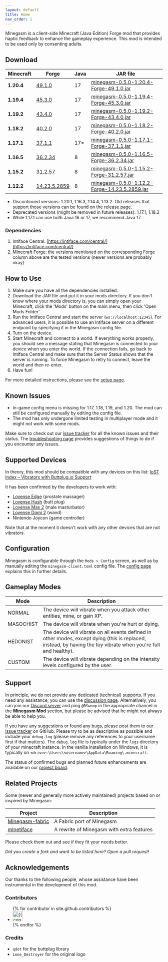 ```yaml
---
layout: default
title: Home
nav_order: 1
---
```


Minegasm is a client-side Minecraft (Java Edition) Forge mod that provides haptic feedback to enhance the gameplay experience. This mod is intended to be used only by consenting adults.

## Download

| Minecraft  | Forge                                                                                            | Java | JAR file                                                                                                                                                       |
|------------|--------------------------------------------------------------------------------------------------|------|----------------------------------------------------------------------------------------------------------------------------------------------------------------|
| **1.20.4** | [49.1.0](http://files.minecraftforge.net/maven/net/minecraftforge/forge/index_1.20.4.html)       | 17   | [minegasm-0.5.0-1.20.4-Forge-49.1.0.jar](https://github.com/RainbowVille/minegasm/releases/download/v0.5.0/minegasm-0.5.0-1.20.4-Forge-49.1.0.jar)             |
| **1.19.4** | [45.3.0](http://files.minecraftforge.net/maven/net/minecraftforge/forge/index_1.19.4.html)       | 17   | [minegasm-0.5.0-1.19.4-Forge-45.3.0.jar](https://github.com/RainbowVille/minegasm/releases/download/v0.5.0/minegasm-0.5.0-1.19.4-Forge-45.3.0.jar)             |
| **1.19.2** | [43.4.0](http://files.minecraftforge.net/maven/net/minecraftforge/forge/index_1.19.2.html)       | 17   | [minegasm-0.5.0-1.19.2-Forge-43.4.0.jar](https://github.com/RainbowVille/minegasm/releases/download/v0.5.0/minegasm-0.5.0-1.19.2-Forge-43.4.0.jar)             |
| **1.18.2** | [40.2.0](http://files.minecraftforge.net/maven/net/minecraftforge/forge/index_1.18.2.html)       | 17   | [minegasm-0.5.0-1.18.2-Forge-40.2.0.jar](https://github.com/RainbowVille/minegasm/releases/download/v0.5.0/minegasm-0.5.0-1.18.2-Forge-40.2.0.jar)             |
| **1.17.1** | [37.1.1](http://files.minecraftforge.net/maven/net/minecraftforge/forge/index_1.17.1.html)       | 17*  | [minegasm-0.5.0-1.17.1-Forge-37.1.1.jar](https://github.com/RainbowVille/minegasm/releases/download/v0.5.0/minegasm-0.5.0-1.17.1-Forge-37.1.1.jar)             |
| **1.16.5** | [36.2.34](http://files.minecraftforge.net/maven/net/minecraftforge/forge/index_1.16.5.html)      | 8    | [minegasm-0.5.0-1.16.5-Forge-36.2.34.jar](https://github.com/RainbowVille/minegasm/releases/download/v0.5.0/minegasm-0.5.0-1.16.5-Forge-36.2.34.jar)           |
| **1.15.2** | [31.2.57](http://files.minecraftforge.net/maven/net/minecraftforge/forge/index_1.15.2.html)      | 8    | [minegasm-0.5.0-1.15.2-Forge-31.2.57.jar](https://github.com/RainbowVille/minegasm/releases/download/v0.5.0/minegasm-0.5.0-1.15.2-Forge-31.2.57.jar)           |
| **1.12.2** | [14.23.5.2859](http://files.minecraftforge.net/maven/net/minecraftforge/forge/index_1.12.2.html) | 8    | [minegasm-0.5.0-1.12.2-Forge-14.23.5.2859.jar](https://github.com/RainbowVille/minegasm/releases/download/v0.5.0/minegasm-0.5.0-1.12.2-Forge-14.23.5.2859.jar) |

* Discontinued versions: 1.20.1, 1.16.3, 1.14.4, 1.13.2. Old releases that support those versions can be found on the [release page](./releases).
* Deprecated versions (might be removed in future releases): 1.17.1, 1.18.2
* While 1.17.1 can use both Java 16 or 17, we recommend Java 17.

### Dependencies
1. Intiface Central: [https://intiface.com/central/](https://intiface.com/central/)
2. Minecraft Forge: the versions mentioned on the corresponding Forge column above are the tested versions (newer versions are probably okay) 

## How to Use
1. Make sure you have all the dependencies installed.
2. Download the JAR file and put it in your mods directory. If you don't know where your mods directory is, you can simply open your Minecraft, click the 'Mods' button on the main menu, then click 'Open Mods Folder'.
3. Run the Intiface Central and start the server (`ws://localhost:12345`). For advanced users, it is possible to use an Intiface server on a different endpoint by specifying it in the Minegasm config file.
4. Turn on the device.
5. Start Minecraft and connect to a world. If everything works properly, you should see a message stating that Minegasm is connected to your device when you enter the world. If the connection fails, go back to Intiface Central and make sure that the Server Status shows that the server is running. To force Minegasm to retry to connect, leave the world and then re-enter.
6. Have fun!

For more detailed instructions, please see the [setup page](./setup).

## Known Issues
* In-game config menu is missing for 1.17, 1.18, 1.19, and 1.20. The mod can still be configured manually by editing the config file.
* The mod has only undergone limited testing in multiplayer mode and it might not work with some mods.

Make sure to check out our [issue tracker](https://github.com/RainbowVille/minegasm/issues?q=is%3Aissue+is%3Aopen+label%3Abug) for all the known issues and their status. The [troubleshooting page](./troubleshoot) provides suggestions of things to do if you encounter any issues.

## Supported Devices
In theory, this mod should be compatible with any devices on this list: [IoST Index – Vibrators with Buttplug.io Support](https://iostindex.com/?filter0ButtplugSupport=4&filter1Features=OutputsVibrators)

It has been confirmed by the developers to work with:
- [Lovense Edge](https://www.lovense.com/r/qvl9jn) (prostate massager)
- [Lovense Hush](https://www.lovense.com/r/zrzb5e) (butt plug)
- [Lovense Max 2](https://www.lovense.com/r/n4x2bh) (male masturbator)
- [Lovense Domi 2](https://www.lovense.com/r/khhgol?t=m1) (wand)
- Nintendo Joycon (game controller)

Note that at the moment it doesn't work with any other devices that are not vibrators.

## Configuration
Minegasm is configurable through the `Mods > Config` screen, as well as by manually editing the `minegasm-client.toml` config file.
The [config page](./config) explains this in further details.

## Gameplay Modes

| Mode      | Description                                                                                                                                                     |
|-----------|-----------------------------------------------------------------------------------------------------------------------------------------------------------------|
| NORMAL    | The device will vibrate when you attack other entities, mine, or gain XP.                                                                                       |
| MASOCHIST | The device will vibrate when you're hurt or dying.                                                                                                              |
| HEDONIST  | The device will vibrate on all events defined in other modes, except dying (this is replaced, instead, by having the toy vibrate when you're full and healthy). |
| CUSTOM    | The device will vibrate depending on the intensity levels configured by the user.                                                                               |

## Support
In principle, we do not provide any dedicated (technical) supports. If you need any assistance, you can use the [discussion page](https://github.com/RainbowVille/minegasm/discussions).
Alternatively, you can join our [Discord server](https://discord.gg/GdgDD5QkNH) and ping `@RSwoop` in the appropriate channel in the **Minegasm Mod** section, but please be advised that he might not always be able to help you.

If you have any suggestions or found any bugs, please post them to our [issue tracker](https://github.com/RainbowVille/minegasm/issues) on GitHub. Please try to be as descriptive as possible and include your `debug.log` (please remove any references to your username first if that matters). The `debug.log` file is typically under the `logs` directory of your minecraft instance. In the vanilla installation on Windows, it is typically on `<drive>:\Users\<username>\AppData\Roaming\.minecraft`.

The status of confirmed bugs and planned future enhancements are available on our [project board](https://github.com/RainbowVille/minegasm/projects/1).

## Related Projects
Some (newer and generally more actively maintained) projects based on or inspired by Minegasm:

| Project                                                         | Description                               |
|-----------------------------------------------------------------|-------------------------------------------|
| [Minegasm-fabric](https://github.com/vinceh121/Minegasm-fabric) | A Fabric port of Minegasm                 |
| [mInetiface](https://github.com/Fyustorm/mInetiface)            | A rewrite of Minegasm with extra features |

Please check them out and see if they fit your needs better.

*Did you create a fork and want to be listed here? Open a pull request!*

## Acknowledgements
Our thanks to the following people, whose assistance have been instrumental in the development of this mod.

### Contributors
<ul class="list-style-none">
{% for contributor in site.github.contributors %}
  <li class="d-inline-block mr-1">
     <a href="{{ contributor.html_url }}"><img src="{{ contributor.avatar_url }}" width="32" height="32" alt="{{ contributor.login }}"></a>
  </li>
{% endfor %}
</ul>

### Credits
- `qdot` for the buttplug library
- `Lone_Destroyer` for the original logo

